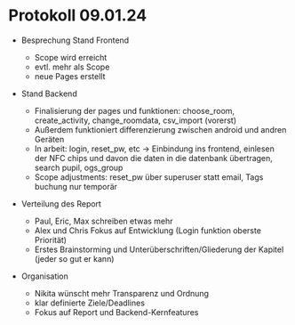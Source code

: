 # Protokoll 09.01.24

- Besprechung Stand Frontend
	- Scope wird erreicht
	- evtl. mehr als Scope
	- neue Pages erstellt

- Stand Backend
	- Finalisierung der pages und funktionen: choose_room, create_activity, change_roomdata, csv_import (vorerst)
	- Außerdem funktioniert differenzierung zwischen android und andren Geräten
	- In arbeit: login, reset_pw, etc -> Einbindung ins frontend, einlesen der NFC chips und davon die daten in die datenbank übertragen, search pupil, ogs_group
	- Scope adjustments: reset_pw über superuser statt email, Tags buchung nur temporär

- Verteilung des Report
	- Paul, Eric, Max schreiben etwas mehr
	- Alex und Chris Fokus auf Entwicklung (Login funktion oberste Priorität)
	- Erstes Brainstorming und Unterüberschriften/Gliederung der Kapitel (jeder so gut er kann)

- Organisation
	- Nikita wünscht mehr Transparenz und Ordnung
	- klar definierte Ziele/Deadlines
	- Fokus auf Report und Backend-Kernfeatures